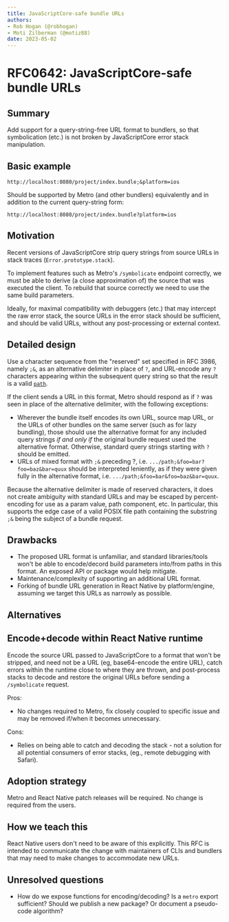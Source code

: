 ```yaml
---
title: JavaScriptCore-safe bundle URLs
authors:
- Rob Hogan (@robhogan)
- Moti Zilberman (@motiz88)
date: 2023-05-02
---
```


# RFC0642: JavaScriptCore-safe bundle URLs

## Summary

Add support for a query-string-free URL format to bundlers, so that symbolication (etc.) is not broken by JavaScriptCore error stack manipulation.

## Basic example

`http://localhost:8080/project/index.bundle;&platform=ios`

Should be supported by Metro (and other bundlers) equivalently and in addition to the current query-string form:

`http://localhost:8080/project/index.bundle?platform=ios`

## Motivation

Recent versions of JavaScriptCore strip query strings from source URLs in stack traces (`Error.prototype.stack`).

To implement features such as Metro's `/symbolicate` endpoint correctly, we must be able to derive (a close approximation of) the source that was executed the client. To rebuild that source correctly we need to use the same build parameters. 

Ideally, for maximal compatibility with debuggers (etc.) that may intercept the raw error stack, the source URLs in the error stack should be sufficient, and should be valid URLs, without any post-processing or external context.

## Detailed design

Use a character sequence from the "reserved" set specified in RFC 3986, namely `;&`, as an alternative delimiter in place of `?`, and URL-encode any `?` characters appearing within the subsequent query string so that the result is a valid [`path`](https://www.rfc-editor.org/rfc/rfc3986#section-3.3).

If the client sends a URL in this format, Metro should respond as if `?` was seen in place of the alternative delimiter, with the following exceptions:
 - Wherever the bundle itself encodes its own URL, source map URL, or the URLs of other bundles on the same server (such as for lazy bundling), those should use the alternative format for any included query strings *if and only if* the original bundle request used the alternative format. Otherwise, standard query strings starting with `?` should be emitted.
 - URLs of mixed format with `;&` preceding ?, i.e. `.../path;&foo=bar?foo=baz&bar=quux` should be interpreted leniently, as if they were given fully in the alternative format, i.e. `.../path;&foo=bar&foo=baz&bar=quux`.

Because the alternative delimiter is made of reserved characters, it does not create ambiguity with standard URLs and may be escaped by percent-encoding for use as a param value, path component, etc. In particular, this supports the edge case of a valid POSIX file path containing the substring `;&` being the subject of a bundle request.

## Drawbacks

 - The proposed URL format is unfamiliar, and standard libraries/tools won't be able to encode/decord build parameters into/from paths in this format. An exposed API or package would help mitigate.
 - Maintenance/complexity of supporting an additional URL format.
 - Forking of bundle URL generation in React Native by platform/engine, assuming we target this URLs as narrowly as possible.

## Alternatives

## Encode+decode within React Native runtime
Encode the source URL passed to JavaScriptCore to a format that won't be stripped, and need not be a URL (eg, base64-encode the entire URL), catch errors within the runtime close to where they are thrown, and post-process stacks to decode and restore the original URLs before sending a `/symbolicate` request.

Pros:
 - No changes required to Metro, fix closely coupled to specific issue and may be removed if/when it becomes unnecessary.

Cons:
 - Relies on being able to catch and decoding the stack - not a solution for all potential consumers of error stacks, (eg., remote debugging with Safari). 

## Adoption strategy

Metro and React Native patch releases will be required. No change is required from the users.

## How we teach this

React Native users don't need to be aware of this explicitly. This RFC is intended to communicate the change with maintainers of CLIs and bundlers that may need to make changes to accommodate new URLs.

## Unresolved questions

 - How do we expose functions for encoding/decoding? Is a `metro` export sufficient? Should we publish a new package? Or document a pseudo-code algorithm?
